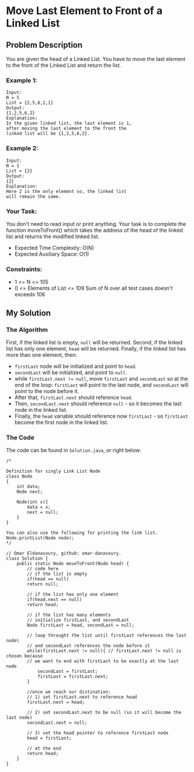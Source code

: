 # Move Last Element to Front of a Linked List
## Problem Description
You are given the head of a Linked List. You have to move the last element to the front of the Linked List and return the list.
### Example 1:
```
Input:
N = 5
List = {2,5,6,2,1}
Output:
{1,2,5,6,2}
Explanation:
In the given linked list, the last element is 1,
after moving the last element to the front the
linked list will be {1,2,5,6,2}.
 ```

### Example 2:
```
Input:
N = 1
List = {2}
Output:
{2}
Explanation:
Here 2 is the only element so, the linked list
will remain the same.
```

### Your Task:
You don't need to read input or print anything. Your task is to complete the function moveToFront() which takes the address of the head of the linked list and returns the modified linked list.
- Expected Time Complexity: O(N)
- Expected Auxiliary Space: O(1)

### Constraints:
- 1 <= N <= 105
- 0 <= Elements of List <= 109
Sum of N over all test cases doesn't exceeds 106

## My Solution
### The Algorithm
First, if the linked list is empty, `null` will be returned. Second, if the linked list has only one element, `head` will be returned.
Finally, if the linked list has more than one element, then:
- `firstLast` node will be initialized and point to `head`.
- `secondLast` will be initialized, and point to `null`.
- while `firstLast.next != null`, move `firstLast` and `secondLast` so at the end of the loop: `firstLast` will point to the last node, and `secondLast` will point to the node before it.
- After that, `firstLast.next` should reference `head`.
- Then, `secondLast.next` should reference `null` - so it becomes the last node in the linked list.
- Finally, the `head` variable should reference now `firstLast` - so `firstLast` become the first node in the linked list. 

### The Code
The code can be found in `Solution.java`, or right below:
```
/*

Definition for singly Link List Node
class Node
{
    int data;
    Node next;
    
    Node(int x){
        data = x;
        next = null;
    }
}

You can also use the following for printing the link list.
Node.printList(Node node);
*/

// Omar Eldanasoury, github: omar-danasoury.
class Solution {
    public static Node moveToFront(Node head) {
        // code here
        // if the list is empty
        if(head == null)
        return null;
        
        // if the list has only one element
        if(head.next == null)
        return head;
        
        // if the list has many elements
        // initialize firstLast, and secondLast
        Node firstLast = head, secondLast = null;
        
        // loop throught the list until firstLast references the last node\
        // and secondLast references the node before it
        while(firstLast.next != null){ // firstLast.next != null is chosen because
        // we want to end with firstLast to be exactly at the last node
            secondLast = firstLast;
            firstLast = firstLast.next;
        } 
        
        //once we reach our distination:
        // 1) set firstLast.next to reference head
        firstLast.next = head;
        
        // 2) set secondLast.next to be null (so it will become the last node)
        secondLast.next = null;
        
        // 3) set the head pointer to reference firstLast node
        head = firstLast;
        
        // at the end
        return head;
    }
}
```
